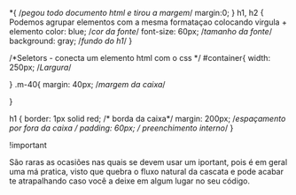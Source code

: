 *{ /*pegou todo documento html e tirou a margem*/
    margin:0;
  }
h1, h2 { Podemos agrupar elementos com a mesma formataçao colocando virgula + elemento 
    color: blue; /*cor da fonte*/
    font-size: 60px; /*tamanho da fonte*/
    background: gray; /*fundo do h1*/
}
  
  /*Seletors - conecta um elemento html com o css
  */
  #container{
    width: 250px; /*Largura*/
    
  }
  .m-40{
    margin: 40px; /*margem da caixa*/
    
  }

  h1 {
    border: 1px solid red; /* borda da caixa*/
    margin: 200px; /*espaçamento por fora da caixa */
    padding: 60px; /* preenchimento interno*/
  }


!important

São raras as ocasiões nas quais se devem usar um iportant, pois é em geral uma má pratica, visto que quebra o fluxo natural da cascata e pode acabar te atrapalhando caso você a deixe em algum lugar no seu código.

